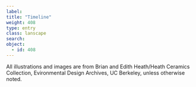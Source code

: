 ```yaml
---
label: 
title: "Timeline"
weight: 408
type: entry
class: lanscape
search: 
object:
  - id: 408
---
```

All illustrations and images are from Brian and Edith Heath/Heath Ceramics Collection, Evironmental Design Archives, UC Berkeley, unless otherwise noted.
